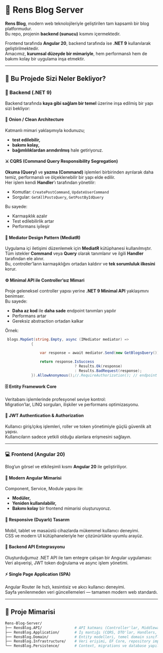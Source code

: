# 🧱 Rens Blog Server

**Rens Blog**, modern web teknolojileriyle geliştirilen tam kapsamlı bir blog platformudur.  
Bu repo, projenin **backend (sunucu)** kısmını içermektedir.

Frontend tarafında **Angular 20**, backend tarafında ise **.NET 9** kullanılarak geliştirilmektedir.  
Amacımız, **kurumsal düzeyde bir mimariyle**, hem performanslı hem de bakımı kolay bir uygulama inşa etmektir.

---

## 🚀 Bu Projede Sizi Neler Bekliyor?

### 🔧 Backend (.NET 9)

Backend tarafında **kaya gibi sağlam bir temel** üzerine inşa edilmiş bir yapı sizi bekliyor:

#### 🧅 Onion / Clean Architecture
Katmanlı mimari yaklaşımıyla kodunuzu;
- **test edilebilir,**
- **bakımı kolay,**
- **bağımlılıklardan arındırılmış**
hale getiriyoruz.  


#### ⚔️ CQRS (Command Query Responsibility Segregation)
**Okuma (Query)** ve **yazma (Command)** işlemleri birbirinden ayrılarak daha temiz, performanslı ve ölçeklenebilir bir yapı elde edilir.  
Her işlem kendi **Handler**’ı tarafından yönetilir:

- Komutlar: `CreatePostCommand`, `UpdateUserCommand`  
- Sorgular: `GetAllPostsQuery`, `GetPostByIdQuery`  

Bu sayede:
- Karmaşıklık azalır  
- Test edilebilirlik artar  
- Performans iyileşir

#### 🧭 Mediator Design Pattern (MediatR)
Uygulama içi iletişimi düzenlemek için **MediatR** kütüphanesi kullanılmıştır.  
Tüm istekler **Command** veya **Query** olarak tanımlanır ve ilgili **Handler** tarafından ele alınır.  
Bu, controller’ların karmaşıklığını ortadan kaldırır ve **tek sorumluluk ilkesini** korur.

#### ⚙️ Minimal API ile Controller’sız Mimari
Proje geleneksel controller yapısı yerine **.NET 9 Minimal API** yaklaşımını benimser.  
Bu sayede:
- **Daha az kod** ile **daha sade** endpoint tanımları yapılır  
- Performans artar  
- Gereksiz abstraction ortadan kalkar  

Örnek:
```csharp
 blogs.MapGet(string.Empty, async (IMediator mediator) =>
            {

                var response = await mediator.Send(new GetBlogsQuery());

                return response.IsSuccess
                                ? Results.Ok(response)
                                : Results.BadRequest(response);
            }).AllowAnonymous();//.RequireAuthorization(); // endpoint based authorization
```


#### 🗄️ Entity Framework Core
Veritabanı işlemlerinde profesyonel seviye kontrol:  
Migration’lar, LINQ sorguları, ilişkiler ve performans optimizasyonu.

#### 🔐 JWT Authentication & Authorization
Kullanıcı giriş/çıkış işlemleri, roller ve token yönetimiyle güçlü güvenlik alt yapısı.  
Kullanıcıların sadece yetkili olduğu alanlara erişmesini sağlayın.

---

### 💻 Frontend (Angular 20)

Blog’un görsel ve etkileşimli kısmı **Angular 20** ile geliştiriliyor.

#### 🧩 Modern Angular Mimarisi
Component, Service, Module yapısı ile:
- **Modüler,**
- **Yeniden kullanılabilir,**
- **Bakımı kolay**
bir frontend mimarisi oluşturuyoruz.

#### 📱 Responsive (Duyarlı) Tasarım
Mobil, tablet ve masaüstü cihazlarda mükemmel kullanıcı deneyimi.  
CSS ve modern UI kütüphaneleriyle her çözünürlükte uyumlu arayüz.

#### 🔗 Backend API Entegrasyonu
Oluşturduğumuz .NET API ile tam entegre çalışan bir Angular uygulaması:  
Veri alışverişi, JWT token doğrulama ve async işlem yönetimi.

#### ⚡ Single Page Application (SPA)
Angular Router ile hızlı, kesintisiz ve akıcı kullanıcı deneyimi.  
Sayfa yenilenmeden veri güncellemeleri — tamamen modern web standardı.

---

## 🧠 Proje Mimarisi

```bash
Rens-Blog-Server/
├── RensBlog.API/               # API katmanı (Controller'lar, Middleware, Configurations)
├── RensBlog.Application/       # İş mantığı (CQRS, DTO'lar, Handlers, Interfaces)
├── RensBlog.Domain/            # Entity modelleri, temel domain sınıfları
├── RensBlog.Infrastructure/    # Veri erişimi, EF Core, repository implementasyonları
└── RensBlog.Persistence/       # Context, migrations ve database yapılandırmaları
